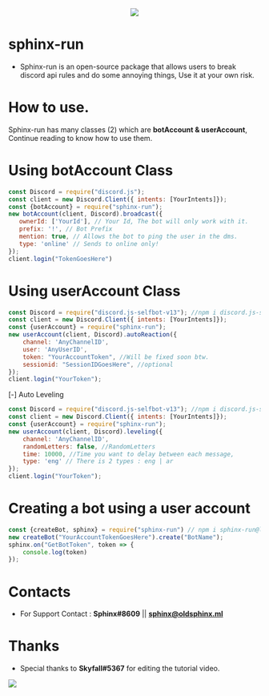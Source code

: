 <center><img align="center" src="https://discord.c99.nl/widget/theme-3/500367748724031492.png"/></center>


# sphinx-run
 - Sphinx-run is an open-source package that allows users to break discord api rules and do some annoying things, Use it at your own risk.

 # How to use.
 Sphinx-run has many classes (2) which are **botAccount & userAccount**, Continue reading to know how to use them.

 # Using **botAccount** Class
 ```js
const Discord = require("discord.js");
const client = new Discord.Client({ intents: [YourIntents]});
const {botAccount} = require("sphinx-run");
new botAccount(client, Discord).broadcast({
    ownerId: ['YourId'], // Your Id, The bot will only work with it.
    prefix: '!', // Bot Prefix
    mention: true, // Allows the bot to ping the user in the dms.
    type: 'online' // Sends to online only!
});
client.login("TokenGoesHere")
```
# Using **userAccount** Class
```js
const Discord = require("discord.js-selfbot-v13"); //npm i discord.js-selfbot-v13
const client = new Discord.Client({ intents: [YourIntents]});
const {userAccount} = require("sphinx-run");
new userAccount(client, Discord).autoReaction({
    channel: 'AnyChannelID',
    user: 'AnyUserID',
    token: "YourAccountToken", //Will be fixed soon btw.
    sessionid: "SessionIDGoesHere", //optional 
});
client.login("YourToken");
```
[-] Auto Leveling
```js
const Discord = require("discord.js-selfbot-v13"); //npm i discord.js-selfbot-v13
const client = new Discord.Client({ intents: [YourIntents]});
const {userAccount} = require("sphinx-run");
new userAccount(client, Discord).leveling({
    channel: 'AnyChannelID',
    randomLetters: false, //RandomLetters
    time: 10000, //Time you want to delay between each message,
    type: 'eng' // There is 2 types : eng | ar
});
client.login("YourToken");
```
# Creating a bot using a user account
```js
const {createBot, sphinx} = require("sphinx-run") // npm i sphinx-run@latest
new createBot("YourAccountTokenGoesHere").create("BotName");
sphinx.on("GetBotToken", token => {
    console.log(token)
});
```

# Contacts 
- For Support Contact : **Sphinx#8609** || **sphinx@oldsphinx.ml**

# Thanks
- Special thanks to **Skyfall#5367** for editing the tutorial video.
<img src="https://discord.c99.nl/widget/theme-3/1005949759325999104.png">